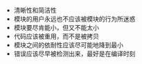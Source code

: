 * 清晰性和简洁性
* 模块的用户永远也不应该被模块的行为所迷惑
* 模块要尽肯能小，但又不能太小
* 代码应该被重用，而不是被拷贝
* 模块之间的依耐性应该尽可能地降到最小
* 错误应该尽早被检测出来，最好是在编译时刻